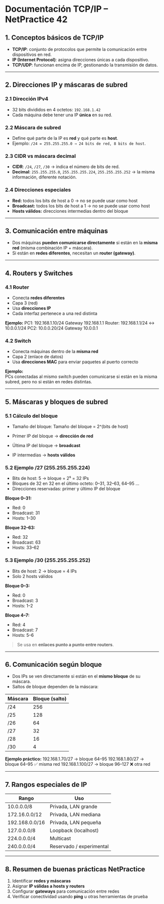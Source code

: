 # Documentación TCP/IP – NetPractice 42

## 1. Conceptos básicos de TCP/IP
- **TCP/IP**: conjunto de protocolos que permite la comunicación entre dispositivos en red.  
- **IP (Internet Protocol)**: asigna direcciones únicas a cada dispositivo.  
- **TCP/UDP**: funcionan encima de IP, gestionando la transmisión de datos.

---

## 2. Direcciones IP y máscaras de subred

### 2.1 Dirección IPv4
- 32 bits divididos en 4 octetos: `192.168.1.42`  
- Cada máquina debe tener una IP **única** en su red.

### 2.2 Máscara de subred
- Define qué parte de la IP es **red** y qué parte es **host**.  
- Ejemplo: `/24 = 255.255.255.0 → 24 bits de red, 8 bits de host`.

### 2.3 CIDR vs máscara decimal
- **CIDR**: `/24`, `/27`, `/30` → indica el número de bits de red.  
- **Decimal**: `255.255.255.0`, `255.255.255.224`, `255.255.255.252` → la misma información, diferente notación.

### 2.4 Direcciones especiales
- **Red:** todos los bits de host a 0 → no se puede usar como host  
- **Broadcast:** todos los bits de host a 1 → no se puede usar como host  
- **Hosts válidos:** direcciones intermedias dentro del bloque

---

## 3. Comunicación entre máquinas
- Dos máquinas **pueden comunicarse directamente** si están en la **misma red** (misma combinación IP + máscara).  
- Si están en **redes diferentes**, necesitan un **router (gateway)**.

---

## 4. Routers y Switches

### 4.1 Router
- Conecta **redes diferentes**  
- Capa 3 (red)  
- Usa **direcciones IP**  
- Cada interfaz pertenece a una red distinta  

**Ejemplo:**
PC1: 192.168.1.10/24 Gateway 192.168.1.1
Router: 192.168.1.1/24 ↔ 10.0.0.1/24
PC2: 10.0.0.20/24 Gateway 10.0.0.1


### 4.2 Switch
- Conecta máquinas dentro de la **misma red**  
- Capa 2 (enlace de datos)  
- Usa **direcciones MAC** para enviar paquetes al puerto correcto  

**Ejemplo:**  
PCs conectadas al mismo switch pueden comunicarse si están en la misma subred, pero no si están en redes distintas.

---

## 5. Máscaras y bloques de subred

### 5.1 Cálculo del bloque
- Tamaño del bloque:
Tamaño del bloque = 2^(bits de host)


- Primer IP del bloque → **dirección de red**  
- Última IP del bloque → **broadcast**  
- IP intermedias → **hosts válidos**

### 5.2 Ejemplo /27 (255.255.255.224)
- Bits de host: 5 → bloque = 2⁵ = 32 IPs  
- Bloques de 32 en 32 en el último octeto: 0–31, 32–63, 64–95 …  
- Direcciones reservadas: primer y último IP del bloque  

**Bloque 0–31:**
- Red: 0  
- Broadcast: 31  
- Hosts: 1–30  

**Bloque 32–63:**
- Red: 32  
- Broadcast: 63  
- Hosts: 33–62  

### 5.3 Ejemplo /30 (255.255.255.252)
- Bits de host: 2 → bloque = 4 IPs  
- Solo 2 hosts válidos  

**Bloque 0–3:**
- Red: 0  
- Broadcast: 3  
- Hosts: 1–2  

**Bloque 4–7:**
- Red: 4  
- Broadcast: 7  
- Hosts: 5–6  

> Se usa en **enlaces punto a punto entre routers**.

---

## 6. Comunicación según bloque
- Dos IPs se ven directamente si están en el **mismo bloque** de su máscara.  
- Saltos de bloque dependen de la máscara:  

| Máscara | Bloque (salto) |
|---------|----------------|
| /24     | 256            |
| /25     | 128            |
| /26     | 64             |
| /27     | 32             |
| /28     | 16             |
| /30     | 4              |

**Ejemplo práctico:**
192.168.1.70/27 → bloque 64–95
192.168.1.80/27 → bloque 64–95 ✅ misma red
192.168.1.100/27 → bloque 96–127 ❌ otra red

---

## 7. Rangos especiales de IP

| Rango           | Uso                       |
|-----------------|---------------------------|
| 10.0.0.0/8      | Privada, LAN grande        |
| 172.16.0.0/12   | Privada, LAN mediana       |
| 192.168.0.0/16  | Privada, LAN pequeña       |
| 127.0.0.0/8     | Loopback (localhost)       |
| 224.0.0.0/4     | Multicast                  |
| 240.0.0.0/4     | Reservado / experimental   |

---

## 8. Resumen de buenas prácticas NetPractice
1. Identificar **redes y máscaras**  
2. Asignar **IP válidas a hosts y routers**  
3. Configurar **gateways** para comunicación entre redes  
4. Verificar conectividad usando **ping** u otras herramientas de prueba